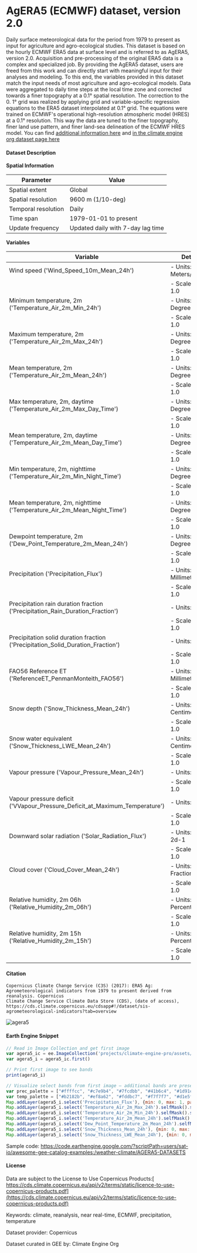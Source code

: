 # AgERA5 (ECMWF) dataset, version 2.0

Daily surface meteorological data for the period from 1979 to present as input for agriculture and agro-ecological studies. This dataset is based on
the hourly ECMWF ERA5 data at surface level and is referred to as AgERA5, version 2.0. Acquisition and pre-processing of the original ERA5 data is a complex and
specialized job. By providing the AgERA5 dataset, users are freed from this work and can directly start with meaningful input for their analyses and
modeling. To this end, the variables provided in this dataset match the input needs of most agriculture and agro-ecological models. Data were
aggregated to daily time steps at the local time zone and corrected towards a finer topography at a 0.1° spatial resolution. The correction to the 0.
1° grid was realized by applying grid and variable-specific regression equations to the ERA5 dataset interpolated at 0.1° grid. The equations were
trained on ECMWF's operational high-resolution atmospheric model (HRES) at a 0.1° resolution. This way the data are tuned to the finer topography,
finer land use pattern, and finer land-sea delineation of the ECMWF HRES model. You can find [additional information here](https://cds.climate.copernicus.eu/cdsapp#!/dataset/sis-agrometeorological-indicators?tab=overview) and [in the climate engine org dataset page here](https://support.climateengine.org/article/58-era5-ag)

#### Dataset Description

**Spatial Information**

| Parameter            | Value                     |
|----------------------|---------------------------|
| Spatial extent       | Global                    |
| Spatial resolution   | 9600 m (1/10-deg)         |
| Temporal resolution  | Daily                     |
| Time span            | 1979-01-01 to present     |
| Update frequency     | Updated daily with 7-day lag time |

**Variables**

| Variable                  | Details                              |
|---------------------------|--------------------------------------|
| Wind speed ('Wind_Speed_10m_Mean_24h') | - Units: Meters/second            |
|                           | - Scale factor: 1.0                |
| Minimum temperature, 2m ('Temperature_Air_2m_Min_24h') | - Units: Degrees Kelvin   |
|                           | - Scale factor: 1.0                |
| Maximum temperature, 2m ('Temperature_Air_2m_Max_24h') | - Units: Degrees Kelvin   |
|                           | - Scale factor: 1.0                |
| Mean temperature, 2m ('Temperature_Air_2m_Mean_24h') | - Units: Degrees Kelvin    |
|                           | - Scale factor: 1.0                |
| Max temperature, 2m, daytime ('Temperature_Air_2m_Max_Day_Time') | - Units: Degrees Kelvin |
|                           | - Scale factor: 1.0                |
| Mean temperature, 2m, daytime ('Temperature_Air_2m_Mean_Day_Time') | - Units: Degrees Kelvin |
|                           | - Scale factor: 1.0                |
| Min temperature, 2m, nighttime ('Temperature_Air_2m_Min_Night_Time') | - Units: Degrees Kelvin |
|                           | - Scale factor: 1.0                |
| Mean temperature, 2m, nighttime ('Temperature_Air_2m_Mean_Night_Time') | - Units: Degrees Kelvin |
|                           | - Scale factor: 1.0                |
| Dewpoint temperature, 2m ('Dew_Point_Temperature_2m_Mean_24h') | - Units: Degrees Kelvin |
|                           | - Scale factor: 1.0                |
| Precipitation ('Precipitation_Flux') | - Units: Millimeters           |
|                           | - Scale factor: 1.0                |
| Precipitation rain duration fraction ('Precipitation_Rain_Duration_Fraction') | - Units: Count |
|                           | - Scale factor: 1.0                |
| Precipitation solid duration fraction ('Precipitation_Solid_Duration_Fraction') | - Units: Count |
|                           | - Scale factor: 1.0                |
| FAO56 Reference ET ('ReferenceET_PenmanMonteith_FAO56') | - Units: Millimeters           |
|                           | - Scale factor: 1.0                |
| Snow depth ('Snow_Thickness_Mean_24h') | - Units: Centimeters           |
|                           | - Scale factor: 1.0                |
| Snow water equivalent ('Snow_Thickness_LWE_Mean_24h') | - Units: Centimeters        |
|                           | - Scale factor: 1.0                |
| Vapour pressure ('Vapour_Pressure_Mean_24h') | - Units: hPa                |
|                           | - Scale factor: 1.0                |
| Vapour pressure deficit ('VVapour_Pressure_Deficit_at_Maximum_Temperature') | - Units: hPa                |
|                           | - Scale factor: 1.0                |
| Downward solar radiation ('Solar_Radiation_Flux') | - Units: J m-2d-1         |
|                           | - Scale factor: 1.0                |
| Cloud cover ('Cloud_Cover_Mean_24h') | - Units: Fraction               |
|                           | - Scale factor: 1.0                |
| Relative humidity, 2m 06h ('Relative_Humidity_2m_06h') | - Units: Percent        |
|                           | - Scale factor: 1.0                |
| Relative humidity, 2m 15h ('Relative_Humidity_2m_15h') | - Units: Percent        |
|                           | - Scale factor: 1.0                |

#### Citation

```
Copernicus Climate Change Service (C3S) (2017): ERA5 Ag: Agrometeorological indicators from 1979 to present derived from reanalysis. Copernicus
Climate Change Service Climate Data Store (CDS), (date of access),
https://cds.climate.copernicus.eu/cdsapp#!/dataset/sis-agrometeorological-indicators?tab=overview
```

![agera5](https://github.com/samapriya/awesome-gee-community-datasets/assets/6677629/c93b3918-ff1e-4f0b-a3c3-18b12435f1e1)

#### Earth Engine Snippet

```js
// Read in Image Collection and get first image
var agera5_ic = ee.ImageCollection('projects/climate-engine-pro/assets/ce-ag-era5-v2/daily')
var agera5_i = agera5_ic.first()

// Print first image to see bands
print(agera5_i)

// Visualize select bands from first image — additional bands are present in the Image Collection
var prec_palette = ["#ffffcc", "#c7e9b4", "#7fcdbb", "#41b6c4", "#1d91c0", "#225ea8", "#0c2c84"]
var temp_palette = ["#b2182b", "#ef8a62", "#fddbc7", "#f7f7f7", "#d1e5f0", "#67a9cf", "#2166ac"].reverse()
Map.addLayer(agera5_i.select('Precipitation_Flux'), {min: 0, max: 1, palette: prec_palette}, 'Precipitation_Flux')
Map.addLayer(agera5_i.select('Temperature_Air_2m_Max_24h').selfMask().subtract(273.15), {min: -10, max: 50, palette: temp_palette}, 'Temperature_Air_2m_Max_24h')
Map.addLayer(agera5_i.select('Temperature_Air_2m_Min_24h').selfMask().subtract(273.15), {min: -10, max: 50, palette: temp_palette}, 'Temperature_Air_2m_Min_24h')
Map.addLayer(agera5_i.select('Temperature_Air_2m_Mean_24h').selfMask().subtract(273.15), {min: -10, max: 50, palette: temp_palette}, 'Temperature_Air_2m_Mean_24h')
Map.addLayer(agera5_i.select('Dew_Point_Temperature_2m_Mean_24h').selfMask().subtract(273.15), {min: -10, max: 50, palette: temp_palette}, 'Dew_Point_Temperature_2m_Mean')
Map.addLayer(agera5_i.select('Snow_Thickness_Mean_24h'), {min: 0, max: 100, palette: prec_palette}, 'Snow_Thickness_Mean')
Map.addLayer(agera5_i.select('Snow_Thickness_LWE_Mean_24h'), {min: 0, max: 20, palette: prec_palette}, 'Snow_Thickness_LWE_Mean')
```

Sample code: https://code.earthengine.google.com/?scriptPath=users/sat-io/awesome-gee-catalog-examples:/weather-climate/AGERA5-DATASETS

#### License
Data are subject to the License to Use Copernicus Products:[ https://cds.climate.copernicus.eu/api/v2/terms/static/licence-to-use-copernicus-products.pdf](https://cds.climate.copernicus.eu/api/v2/terms/static/licence-to-use-copernicus-products.pdf)

Keywords: climate, reanalysis, near real-time, ECMWF, precipitation, temperature

Dataset provider: Copernicus

Dataset curated in GEE by: Climate Engine Org
